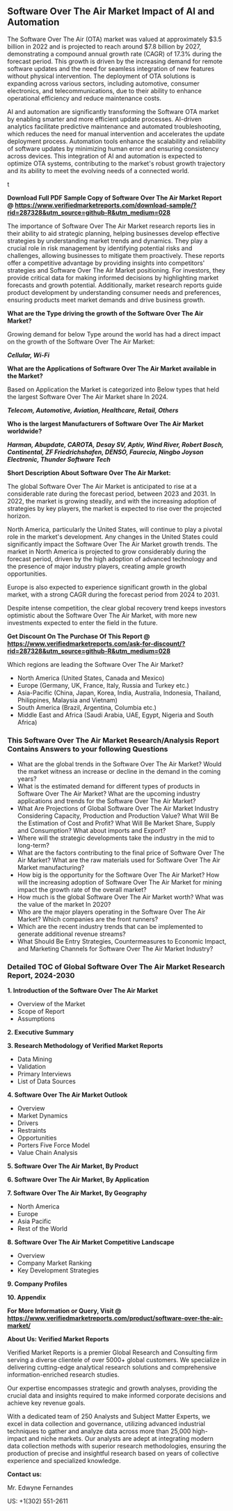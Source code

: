 <h2>Software Over The Air Market Impact of AI and Automation</h2><p>The Software Over The Air (OTA) market was valued at approximately $3.5 billion in 2022 and is projected to reach around $7.8 billion by 2027, demonstrating a compound annual growth rate (CAGR) of 17.3% during the forecast period. This growth is driven by the increasing demand for remote software updates and the need for seamless integration of new features without physical intervention. The deployment of OTA solutions is expanding across various sectors, including automotive, consumer electronics, and telecommunications, due to their ability to enhance operational efficiency and reduce maintenance costs.</p><p>AI and automation are significantly transforming the Software OTA market by enabling smarter and more efficient update processes. AI-driven analytics facilitate predictive maintenance and automated troubleshooting, which reduces the need for manual intervention and accelerates the update deployment process. Automation tools enhance the scalability and reliability of software updates by minimizing human error and ensuring consistency across devices. This integration of AI and automation is expected to optimize OTA systems, contributing to the market's robust growth trajectory and its ability to meet the evolving needs of a connected world.</p>t</p><p id="" class=""><strong>Download Full PDF Sample Copy of Software Over The Air Market Report @ <a href="https://www.verifiedmarketreports.com/download-sample/?rid=287328&utm_source=github-R&utm_medium=028" target="_blank">https://www.verifiedmarketreports.com/download-sample/?rid=287328&utm_source=github-R&utm_medium=028</a></strong></p><p>The importance of&nbsp;Software Over The Air Market research reports lies in their ability to aid strategic planning, helping businesses develop effective strategies by understanding market trends and dynamics. They play a crucial role in risk management by identifying potential risks and challenges, allowing businesses to mitigate them proactively. These reports offer a competitive advantage by providing insights into competitors' strategies and Software Over The Air Market positioning. For investors, they provide critical data for making informed decisions by highlighting market forecasts and growth potential. Additionally, market research reports guide product development by understanding consumer needs and preferences, ensuring products meet market demands and drive business growth.</p><p><strong>What are the&nbsp;Type driving the growth of the Software Over The Air Market?</strong></p><p id="" class="">Growing demand for below Type around the world has had a direct impact on the growth of the Software Over The Air Market:</p><em><strong>Cellular, Wi-Fi</strong></em></p><strong>What are the&nbsp;Applications&nbsp;of Software Over The Air Market available in the Market?</strong></p><p id="" class="">Based on Application the Market is categorized into Below types that held the largest Software Over The Air Market share In 2024.</p><em><strong>Telecom, Automotive, Aviation, Healthcare, Retail, Others</strong></em></p><strong>Who is the largest Manufacturers of Software Over The Air Market worldwide?</strong></p><p><em><strong>Harman, Abupdate, CAROTA, Desay SV, Aptiv, Wind River, Robert Bosch, Continental, ZF Friedrichshafen, DENSO, Faurecia, Ningbo Joyson Electronic, Thunder Software Tech</strong></em></p><p id="" class=""><strong>Short Description About Software Over The Air Market:</strong></p><p>The global Software Over The Air Market is anticipated to rise at a considerable rate during the forecast period, between 2023 and 2031. In 2022, the market is growing steadily, and with the increasing adoption of strategies by key players, the market is expected to rise over the projected horizon.</p><p>North America, particularly the United States, will continue to play a pivotal role in the market's development. Any changes in the United States could significantly impact the Software Over The Air Market growth trends. The market in North America is projected to grow considerably during the forecast period, driven by the high adoption of advanced technology and the presence of major industry players, creating ample growth opportunities.</p><p>Europe is also expected to experience significant growth in the global market, with a strong CAGR during the forecast period from 2024 to 2031.</p><p>Despite intense competition, the clear global recovery trend keeps investors optimistic about the Software Over The Air Market, with more new investments expected to enter the field in the future.</p><p id="" class=""><strong>Get Discount On The Purchase Of This Report @ <a href="https://www.verifiedmarketreports.com/ask-for-discount/?rid=287328&utm_source=github-R&utm_medium=028" target="_blank">https://www.verifiedmarketreports.com/ask-for-discount/?rid=287328&utm_source=github-R&utm_medium=028</a></strong></p>Which regions are leading the Software Over The Air Market?</p><ul><li>North America (United States, Canada and Mexico)</li><li>Europe (Germany, UK, France, Italy, Russia and Turkey etc.)</li><li>Asia-Pacific (China, Japan, Korea, India, Australia, Indonesia, Thailand, Philippines, Malaysia and Vietnam)</li><li>South America (Brazil, Argentina, Columbia etc.)</li><li>Middle East and Africa (Saudi Arabia, UAE, Egypt, Nigeria and South Africa)</li></ul><h3 id="" class="">This Software Over The Air Market Research/Analysis Report Contains Answers to your following Questions</h3><ul><li>What are the global trends in the Software Over The Air Market? Would the market witness an increase or decline in the demand in the coming years?</li><li>What is the estimated demand for different types of products in Software Over The Air Market? What are the upcoming industry applications and trends for the Software Over The Air Market?</li><li>What Are Projections of Global Software Over The Air Market Industry Considering Capacity, Production and Production Value? What Will Be the Estimation of Cost and Profit? What Will Be Market Share, Supply and Consumption? What about imports and Export?</li><li>Where will the strategic developments take the industry in the mid to long-term?</li><li>What are the factors contributing to the final price of Software Over The Air Market? What are the raw materials used for Software Over The Air Market manufacturing?</li><li>How big is the opportunity for the Software Over The Air Market? How will the increasing adoption of Software Over The Air Market for mining impact the growth rate of the overall market?</li><li>How much is the global Software Over The Air Market worth? What was the value of the market In 2020?</li><li>Who are the major players operating in the Software Over The Air Market? Which companies are the front runners?</li><li>Which are the recent industry trends that can be implemented to generate additional revenue streams?</li><li>What Should Be Entry Strategies, Countermeasures to Economic Impact, and Marketing Channels for Software Over The Air Market Industry?</li></ul><h3 id="" class="">Detailed TOC of Global Software Over The Air Market Research Report, 2024-2030</h3><p id="" class=""><strong>1. Introduction of the Software Over The Air Market</strong></p><ul><li>Overview of the Market</li><li>Scope of Report</li><li>Assumptions</li></ul><p id="" class=""><strong>2. Executive Summary</strong></p><p id="" class=""><strong>3. Research Methodology of Verified Market Reports</strong></p><ul><li>Data Mining</li><li>Validation</li><li>Primary Interviews</li><li>List of Data Sources</li></ul><p id="" class=""><strong>4. Software Over The Air Market Outlook</strong></p><ul><li>Overview</li><li>Market Dynamics</li><li>Drivers</li><li>Restraints</li><li>Opportunities</li><li>Porters Five Force Model</li><li>Value Chain Analysis</li></ul><p id="" class=""><strong>5. Software Over The Air Market, By Product</strong></p><p id="" class=""><strong>6. Software Over The Air Market, By Application</strong></p><p id="" class=""><strong>7. Software Over The Air Market, By Geography</strong></p><ul><li>North America</li><li>Europe</li><li>Asia Pacific</li><li>Rest of the World</li></ul><p id="" class=""><strong>8. Software Over The Air Market Competitive Landscape</strong></p><ul><li>Overview</li><li>Company Market Ranking</li><li>Key Development Strategies</li></ul><p id="" class=""><strong>9. Company Profiles</strong></p><p id="" class=""><strong>10. Appendix</strong></p><p id="" class=""><strong>For More Information or Query, Visit @ <a href="https://www.verifiedmarketreports.com/product/software-over-the-air-market/" target="_blank">https://www.verifiedmarketreports.com/product/software-over-the-air-market/</a></strong></p><p id="" class=""><strong>About Us: Verified Market Reports</strong></p><p id="" class="">Verified Market Reports is a premier Global Research and Consulting firm serving a diverse clientele of over 5000+ global customers. We specialize in delivering cutting-edge analytical research solutions and comprehensive information-enriched research studies.</p><p id="" class="">Our expertise encompasses strategic and growth analyses, providing the crucial data and insights required to make informed corporate decisions and achieve key revenue goals.</p><p id="" class="">With a dedicated team of 250 Analysts and Subject Matter Experts, we excel in data collection and governance, utilizing advanced industrial techniques to gather and analyze data across more than 25,000 high-impact and niche markets. Our analysts are adept at integrating modern data collection methods with superior research methodologies, ensuring the production of precise and insightful research based on years of collective experience and specialized knowledge.</p><p id="" class=""><strong>Contact us:</strong></p><p id="" class="">Mr. Edwyne Fernandes</p><p id="" class="">US: +1(302) 551-2611</p>